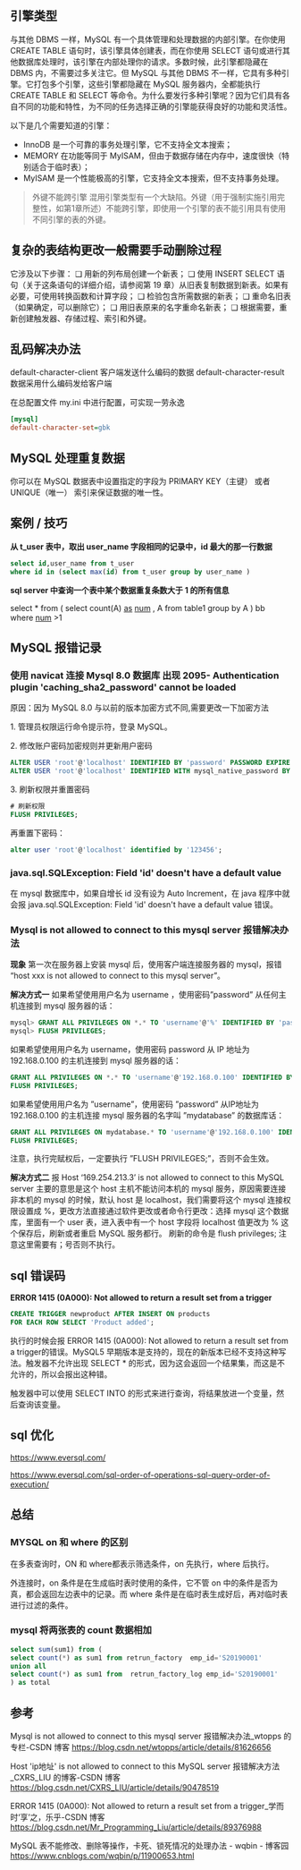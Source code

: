 ## 引擎类型

与其他 DBMS 一样，MySQL 有一个具体管理和处理数据的内部引擎。在你使用 CREATE TABLE 语句时，该引擎具体创建表，而在你使用 SELECT 语句或进行其他数据库处理时，该引擎在内部处理你的请求。多数时候，此引擎都隐藏在 DBMS 内，不需要过多关注它。但 MySQL 与其他 DBMS 不一样，它具有多种引擎。它打包多个引擎，这些引擎都隐藏在 MySQL 服务器内，全都能执行 CREATE TABLE 和 SELECT 等命令。为什么要发行多种引擎呢？因为它们具有各自不同的功能和特性，为不同的任务选择正确的引擎能获得良好的功能和灵活性。

以下是几个需要知道的引擎：

* InnoDB 是一个可靠的事务处理引擎，它不支持全文本搜索；
* MEMORY 在功能等同于 MyISAM，但由于数据存储在内存中，速度很快（特别适合于临时表）；
* MyISAM 是一个性能极高的引擎，它支持全文本搜索，但不支持事务处理。

> 外键不能跨引擎 混用引擎类型有一个大缺陷。外键（用于强制实施引用完整性，如第1章所述）不能跨引擎，即使用一个引擎的表不能引用具有使用不同引擎的表的外键。

## 复杂的表结构更改一般需要手动删除过程

它涉及以下步骤：
❑ 用新的列布局创建一个新表；
❑ 使用 INSERT SELECT 语句（关于这条语句的详细介绍，请参阅第 19 章）从旧表复制数据到新表。如果有必要，可使用转换函数和计算字段；
❑ 检验包含所需数据的新表；
❑ 重命名旧表（如果确定，可以删除它）；
❑ 用旧表原来的名字重命名新表；
❑ 根据需要，重新创建触发器、存储过程、索引和外键。

## 乱码解决办法

default-character-client 客户端发送什么编码的数据
default-character-result 数据采用什么编码发给客户端

在总配置文件 my.ini 中进行配置，可实现一劳永逸

```ini
[mysql]
default-character-set=gbk
```

## MySQL 处理重复数据

你可以在 MySQL 数据表中设置指定的字段为 PRIMARY KEY（主键） 或者 UNIQUE（唯一） 索引来保证数据的唯一性。

## 案例 / 技巧

**从 t_user 表中，取出 user_name 字段相同的记录中，id 最大的那一行数据**

```sql
select id,user_name from t_user
where id in (select max(id) from t_user group by user_name )
```

**sql server 中查询一个表中某个数据重复条数大于 1 的所有信息**

select * from (
select count(A) [as](https://www.baidu.com/s?wd=as&tn=SE_PcZhidaonwhc_ngpagmjz&rsv_dl=gh_pc_zhidao) [num](https://www.baidu.com/s?wd=num&tn=SE_PcZhidaonwhc_ngpagmjz&rsv_dl=gh_pc_zhidao) , A from table1 group by A
) bb
where [num](https://www.baidu.com/s?wd=num&tn=SE_PcZhidaonwhc_ngpagmjz&rsv_dl=gh_pc_zhidao) >1

## MySQL 报错记录

### 使用 navicat 连接 Mysql 8.0 数据库 出现 2095- Authentication plugin 'caching_sha2_password' cannot be loaded

原因：因为 MySQL 8.0 与以前的版本加密方式不同,需要更改一下加密方法

1\. 管理员权限运行命令提示符，登录 MySQL。

2\. 修改账户密码加密规则并更新用户密码

```sql
ALTER USER 'root'@'localhost' IDENTIFIED BY 'password' PASSWORD EXPIRE NEVER;
ALTER USER 'root'@'localhost' IDENTIFIED WITH mysql_native_password BY 'password'; 
```

3\. 刷新权限并重置密码

```sql
# 刷新权限
FLUSH PRIVILEGES;
```

再重置下密码：

```sql
alter user 'root'@'localhost' identified by '123456';
```

### java.sql.SQLException: Field 'id' doesn't have a default value

在 mysql 数据库中，如果自增长 id 没有设为 Auto Increment，在 java 程序中就会报 java.sql.SQLException: Field 'id' doesn't have a default value 错误。

### Mysql is not allowed to connect to this mysql server 报错解决办法

**现象**
第一次在服务器上安装 mysql 后，使用客户端连接服务器的 mysql，报错 “host xxx is not allowed to connect to this mysql server”。

**解决方式一**
如果希望使用用户名为 username ，使用密码”password” 从任何主机连接到 mysql 服务器的话：

```sql
mysql> GRANT ALL PRIVILEGES ON *.* TO 'username'@'%' IDENTIFIED BY 'password' WITH GRANT OPTION;
mysql> FLUSH PRIVILEGES;
```

如果希望使用用户名为 username，使用密码 password 从 IP 地址为 192.168.0.100 的主机连接到 mysql 服务器的话：

```sql
GRANT ALL PRIVILEGES ON *.* TO 'username'@'192.168.0.100' IDENTIFIED BY 'password' WITH GRANT OPTION;
FLUSH PRIVILEGES;
```

如果希望使用用户名为 ”username”，使用密码 ”password” 从IP地址为192.168.0.100 的主机连接 mysql 服务器的名字叫 ”mydatabase” 的数据库话：

```sql
GRANT ALL PRIVILEGES ON mydatabase.* TO 'username'@'192.168.0.100' IDENTIFIED BY 'password' WITH GRANT OPTION;
FLUSH PRIVILEGES;
```

注意，执行完赋权后，一定要执行 ”FLUSH PRIVILEGES;”，否则不会生效。

**解决方式二**
报 Host ‘169.254.213.3’ is not allowed to connect to this MySQL server 主要的意思是这个 host 主机不能访问本机的 mysql 服务，原因需要连接非本机的 mysql 的时候，默认 host 是 localhost，我们需要将这个 mysql 连接权限设置成 %，更改方法直接通过软件更改或者命令行更改：选择 mysql 这个数据库，里面有一个 user 表，进入表中有一个 host 字段将 localhost 值更改为 % 这个保存后，刷新或者重启 MySQL 服务都行。
刷新的命令是 flush privileges; 注意这里需要有；号否则不执行。

## sql 错误码

**ERROR 1415 (0A000): Not allowed to return a result set from a trigger**

```sql
CREATE TRIGGER newproduct AFTER INSERT ON products
FOR EACH ROW SELECT 'Product added';
```

执行的时候会报 ERROR 1415 (0A000): Not allowed to return a result set from a trigger的错误。MySQL5 早期版本是支持的，现在的新版本已经不支持这种写法。触发器不允许出现 SELECT * 的形式，因为这会返回一个结果集，而这是不允许的，所以会报出这种错。

触发器中可以使用 SELECT INTO 的形式来进行查询，将结果放进一个变量，然后查询该变量。

## sql 优化

<https://www.eversql.com/>

<https://www.eversql.com/sql-order-of-operations-sql-query-order-of-execution/>

## 总结

### MYSQL on 和 where 的区别

在多表查询时，ON 和 where都表示筛选条件，on 先执行，where 后执行。

外连接时，on 条件是在生成临时表时使用的条件，它不管 on 中的条件是否为真，都会返回左边表中的记录。而 where 条件是在临时表生成好后，再对临时表进行过滤的条件。

### mysql 将两张表的 count 数据相加

```sql
select sum(sum1) from (
select count(*) as sum1 from retrun_factory  emp_id='S20190001'
union all
select count(*) as sum1 from  retrun_factory_log emp_id='S20190001'
) as total
```

## 参考

Mysql is not allowed to connect to this mysql server 报错解决办法_wtopps 的专栏-CSDN 博客
<https://blog.csdn.net/wtopps/article/details/81626656>

Host 'ip地址' is not allowed to connect to this MySQL server 报错解决方法_CXRS_LIU 的博客-CSDN 博客
<https://blog.csdn.net/CXRS_LIU/article/details/90478519>

ERROR 1415 (0A000): Not allowed to return a result set from a trigger_学而时‘享’之，乐乎-CSDN 博客
<https://blog.csdn.net/Mr_Programming_Liu/article/details/89376988>

MySQL 表不能修改、删除等操作，卡死、锁死情况的处理办法 - wqbin - 博客园
<https://www.cnblogs.com/wqbin/p/11900653.html>
